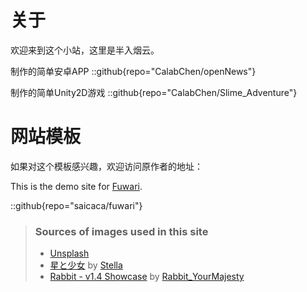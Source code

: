 # 关于
欢迎来到这个小站，这里是半入烟云。

制作的简单安卓APP
::github{repo="CalabChen/openNews"}

制作的简单Unity2D游戏
::github{repo="CalabChen/Slime_Adventure"}

# 网站模板
如果对这个模板感兴趣，欢迎访问原作者的地址：

This is the demo site for [Fuwari](https://github.com/saicaca/fuwari).

::github{repo="saicaca/fuwari"}

> ### Sources of images used in this site
> - [Unsplash](https://unsplash.com/)
> - [星と少女](https://www.pixiv.net/artworks/108916539) by [Stella](https://www.pixiv.net/users/93273965)
> - [Rabbit - v1.4 Showcase](https://civitai.com/posts/586908) by [Rabbit_YourMajesty](https://civitai.com/user/Rabbit_YourMajesty)